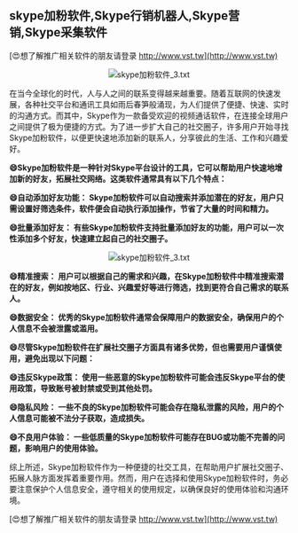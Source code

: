 ## **skype加粉软件,Skype行销机器人,Skype营销,Skype采集软件**

[😍想了解推广相关软件的朋友请登录 http://www.vst.tw](http://www.vst.tw)

 <center><img src="https://vst.tw/MP4/tuiguang/png/3.png" alt="skype加粉软件_3.txt"></center>

在当今全球化的时代，人与人之间的联系变得越来越重要。随着互联网的快速发展，各种社交平台和通讯工具如雨后春笋般涌现，为人们提供了便捷、快速、实时的沟通方式。而其中，Skype作为一款备受欢迎的视频通话软件，在连接全球用户之间提供了极为便捷的方式。为了进一步扩大自己的社交圈子，许多用户开始寻找Skype加粉软件，以便更快速地添加新的联系人，分享彼此的生活、工作和兴趣爱好。

**😄Skype加粉软件是一种针对Skype平台设计的工具，它可以帮助用户快速地增加新的好友，拓展社交网络。这类软件通常具有以下几个特点：**

**😄自动添加好友功能： Skype加粉软件可以自动搜索并添加潜在的好友，用户只需设置好筛选条件，软件便会自动执行添加操作，节省了大量的时间和精力。**

**😄批量添加好友： 有些Skype加粉软件支持批量添加好友的功能，用户可以一次性添加多个好友，快速建立起自己的社交圈子。**

 <center><img src="https://vst.tw/MP4/tuiguang/png/7.png" alt="skype加粉软件_3.txt"></center>

**😄精准搜索： 用户可以根据自己的需求和兴趣，在Skype加粉软件中精准搜索潜在的好友，例如按地区、行业、兴趣爱好等进行筛选，找到更符合自己需求的联系人。**

**😄数据安全： 优秀的Skype加粉软件通常会保障用户的数据安全，确保用户的个人信息不会被泄露或滥用。**

**😄尽管Skype加粉软件在扩展社交圈子方面具有诸多优势，但也需要用户谨慎使用，避免出现以下问题：**

**😄违反Skype政策： 使用一些恶意的Skype加粉软件可能会违反Skype平台的使用政策，导致账号被封禁或受到其他处罚。**

**😄隐私风险： 一些不良的Skype加粉软件可能会存在隐私泄露的风险，用户的个人信息可能被不法分子获取，造成损失。**

**😄不良用户体验： 一些低质量的Skype加粉软件可能存在BUG或功能不完善的问题，影响用户的使用体验。**

综上所述，Skype加粉软件作为一种便捷的社交工具，在帮助用户扩展社交圈子、拓展人脉方面发挥着重要作用。然而，用户在选择和使用Skype加粉软件时，务必要注意保护个人信息安全，遵守相关的使用规定，以确保良好的使用体验和沟通环境。

[😍想了解推广相关软件的朋友请登录 http://www.vst.tw](http://www.vst.tw)



